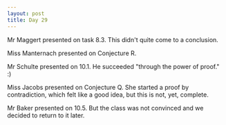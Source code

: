 ```yaml
---
layout: post
title: Day 29
---
```


Mr Maggert presented on task 8.3. This didn't quite come to a conclusion.

Miss Manternach presented on Conjecture R.

Mr Schulte presented on 10.1. He succeeded "through the power of proof." :)

Miss Jacobs presented on Conjecture Q. She started a proof by contradiction, which
felt like a good idea, but this is not, yet, complete.

Mr Baker presented on 10.5. But the class was not convinced and we decided to return to
it later.
